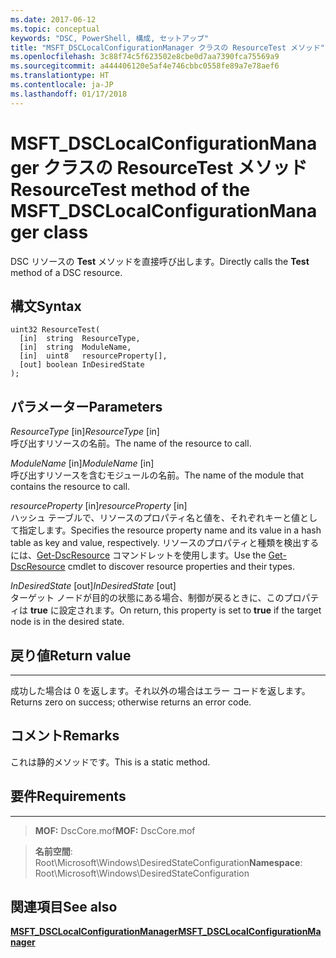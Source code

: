 ```yaml
---
ms.date: 2017-06-12
ms.topic: conceptual
keywords: "DSC, PowerShell, 構成, セットアップ"
title: "MSFT_DSCLocalConfigurationManager クラスの ResourceTest メソッド"
ms.openlocfilehash: 3c88f74c5f623502e8cbe0d7aa7390fca75569a9
ms.sourcegitcommit: a444406120e5af4e746cbbc0558fe89a7e78aef6
ms.translationtype: HT
ms.contentlocale: ja-JP
ms.lasthandoff: 01/17/2018
---
```

# <a name="resourcetest-method-of-the-msftdsclocalconfigurationmanager-class"></a><span data-ttu-id="a9705-103">MSFT_DSCLocalConfigurationManager クラスの ResourceTest メソッド</span><span class="sxs-lookup"><span data-stu-id="a9705-103">ResourceTest method of the MSFT_DSCLocalConfigurationManager class</span></span>

<span data-ttu-id="a9705-104">DSC リソースの **Test** メソッドを直接呼び出します。</span><span class="sxs-lookup"><span data-stu-id="a9705-104">Directly calls the **Test** method of a DSC resource.</span></span>

<a name="syntax"></a><span data-ttu-id="a9705-105">構文</span><span class="sxs-lookup"><span data-stu-id="a9705-105">Syntax</span></span>
------

```mof
uint32 ResourceTest(
  [in]  string  ResourceType,
  [in]  string  ModuleName,
  [in]  uint8   resourceProperty[],
  [out] boolean InDesiredState
);
```

<a name="parameters"></a><span data-ttu-id="a9705-106">パラメーター</span><span class="sxs-lookup"><span data-stu-id="a9705-106">Parameters</span></span>
----------

<span data-ttu-id="a9705-107">*ResourceType* \[in\]</span><span class="sxs-lookup"><span data-stu-id="a9705-107">*ResourceType* \[in\]</span></span>  
<span data-ttu-id="a9705-108">呼び出すリソースの名前。</span><span class="sxs-lookup"><span data-stu-id="a9705-108">The name of the resource to call.</span></span>

<span data-ttu-id="a9705-109">*ModuleName* \[in\]</span><span class="sxs-lookup"><span data-stu-id="a9705-109">*ModuleName* \[in\]</span></span>  
<span data-ttu-id="a9705-110">呼び出すリソースを含むモジュールの名前。</span><span class="sxs-lookup"><span data-stu-id="a9705-110">The name of the module that contains the resource to call.</span></span>

<span data-ttu-id="a9705-111">*resourceProperty* \[in\]</span><span class="sxs-lookup"><span data-stu-id="a9705-111">*resourceProperty* \[in\]</span></span>  
<span data-ttu-id="a9705-112">ハッシュ テーブルで、リソースのプロパティ名と値を、それぞれキーと値として指定します。</span><span class="sxs-lookup"><span data-stu-id="a9705-112">Specifies the resource property name and its value in a hash table as key and value, respectively.</span></span> <span data-ttu-id="a9705-113">リソースのプロパティと種類を検出するには、[Get-DscResource](https://technet.microsoft.com/en-us/library/dn521625.aspx) コマンドレットを使用します。</span><span class="sxs-lookup"><span data-stu-id="a9705-113">Use the [Get-DscResource](https://technet.microsoft.com/en-us/library/dn521625.aspx) cmdlet to discover resource properties and their types.</span></span>

<span data-ttu-id="a9705-114">*InDesiredState* \[out\]</span><span class="sxs-lookup"><span data-stu-id="a9705-114">*InDesiredState* \[out\]</span></span>  
<span data-ttu-id="a9705-115">ターゲット ノードが目的の状態にある場合、制御が戻るときに、このプロパティは **true** に設定されます。</span><span class="sxs-lookup"><span data-stu-id="a9705-115">On return, this property is set to **true** if the target node is in the desired state.</span></span>

## <a name="return-value"></a><span data-ttu-id="a9705-116">戻り値</span><span class="sxs-lookup"><span data-stu-id="a9705-116">Return value</span></span>
------------

<span data-ttu-id="a9705-117">成功した場合は 0 を返します。それ以外の場合はエラー コードを返します。</span><span class="sxs-lookup"><span data-stu-id="a9705-117">Returns zero on success; otherwise returns an error code.</span></span>

## <a name="remarks"></a><span data-ttu-id="a9705-118">コメント</span><span class="sxs-lookup"><span data-stu-id="a9705-118">Remarks</span></span>

<span data-ttu-id="a9705-119">これは静的メソッドです。</span><span class="sxs-lookup"><span data-stu-id="a9705-119">This is a static method.</span></span>

## <a name="requirements"></a><span data-ttu-id="a9705-120">要件</span><span class="sxs-lookup"><span data-stu-id="a9705-120">Requirements</span></span>
------------
><span data-ttu-id="a9705-121">**MOF:** DscCore.mof</span><span class="sxs-lookup"><span data-stu-id="a9705-121">**MOF:** DscCore.mof</span></span>

><span data-ttu-id="a9705-122">**名前空間**: Root\Microsoft\Windows\DesiredStateConfiguration</span><span class="sxs-lookup"><span data-stu-id="a9705-122">**Namespace**: Root\Microsoft\Windows\DesiredStateConfiguration</span></span>


## <a name="see-also"></a><span data-ttu-id="a9705-123">関連項目</span><span class="sxs-lookup"><span data-stu-id="a9705-123">See also</span></span>


[<span data-ttu-id="a9705-124">**MSFT_DSCLocalConfigurationManager**</span><span class="sxs-lookup"><span data-stu-id="a9705-124">**MSFT_DSCLocalConfigurationManager**</span></span>](msft-dsclocalconfigurationmanager.md)


 

 



